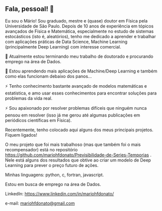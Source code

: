## Fala, pessoal! 👋

Eu sou o Mário! Sou graduado, mestre e (quase) doutor em Física pela Universidade de São Paulo. Depois de 10 anos de experiência em tópicos avançados de Física e Matemática, especialmente no estudo de sistemas estocásticos (isto é, aleatórios), tenho me dedicado a aprender e trabalhar com aplicações práticas de Data Science, Machine Learning (principalmente Deep Learning) com interesse comercial. 

🔭 Atualmente estou terminando meu trabalho de doutorado e procurando emprego na área de Dados.

🌱 Estou aprendendo mais aplicações de Machine/Deep Learning e também como elas funcionam debaixo dos panos...

⚡ Tenho conhecimento bastante avançado de modelos matemáticas e estatística, e amo usar esses conhecimentos para encontrar soluções para problemas da vida real.

⚡ Sou apaixonado por resolver problemas difíceis que ninguém nunca pensou em resolver (isso já me gerou até algumas publicações em periódicos científicas em Física).

Recentemente, tenho colocado aqui alguns dos meus principais projetos. Fiquem ligados!

O meu projeto que foi mais trabalhoso (mas que também foi o mais recompensador) está no repositório https://github.com/mariohfdonato/Previsibilidade-de-Series-Temporias .
Nele está alguns dos resultados que obtive ao criar um modelo de Deep Learning para prever o preço futuro de ações.

Minhas linguagens: python, c, fortran, javascript.

Estou em busca de emprego na área de Dados.

LinkedIn: https://www.linkedin.com/in/mariohfdonato/

e-mail: mariohfdonato@gmail.com
<!--
**mariohfdonato/mariohfdonato** is a ✨ _special_ ✨ repository because its `README.md` (this file) appears on your GitHub profile.

Here are some ideas to get you started:

- 🔭 I’m currently working on ...
- 🌱 I’m currently learning ...
- 👯 I’m looking to collaborate on ...
- 🤔 I’m looking for help with ...
- 💬 Ask me about ...
- 📫 How to reach me: ...
- 😄 Pronouns: ...
- ⚡ Fun fact: ...
-->
